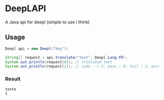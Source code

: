 # DeepLAPI
A Java api for deepl (simple to use i think)
## Usage
```java
Deepl api = new Deepl("key");

String[] request = api.translate("text", Deepl.Lang.FR);
System.out.println(request[0]); // tranlated text
System.out.println(request[1]); // code --> 1: pass ; 0: fail ; 2: exception
```
### Result
```
texte
1
```
